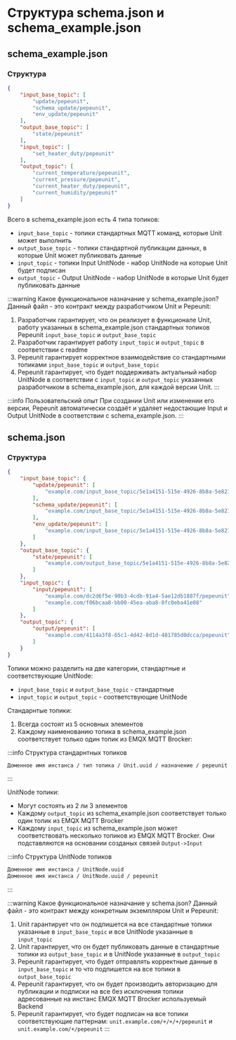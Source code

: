 # Структура schema.json и schema_example.json

## schema_example.json
### Структура

```json
{
    "input_base_topic": [
        "update/pepeunit",
        "schema_update/pepeunit",
        "env_update/pepeunit"
    ],
    "output_base_topic": [
        "state/pepeunit"
    ],
    "input_topic": [
        "set_heater_duty/pepeunit"
    ],
    "output_topic": [
        "current_temperature/pepeunit",
        "current_pressure/pepeunit",
        "current_heater_duty/pepeunit",
        "current_humidity/pepeunit"
    ]
}
```

Всего в schema_example.json есть 4 типа топиков:
- `input_base_topic` - топики стандартных MQTT команд, которые Unit может выполнить
- `output_base_topic` - топики стандартной публикации данных, в которые Unit может публиковать данные
- `input_topic` - топики Input UnitNode - набор UnitNode на которые Unit будет подписан
- `output_topic` - Output UnitNode - набор UnitNode в которые Unit будет публиковать данные

:::warning Какое функциональное назначание у schema_example.json?
Данный файл - это контракт между разработчиком Unit и Pepeunit:
1. Разработчик гарантирует, что он реализует в функционале Unit, работу указанных в schema_example.json стандартных топиков Pepeunit `input_base_topic` и `output_base_topic`
1. Разработчик гарантирует работу `input_topic` и `output_topic` в соответствии с readme
1. Pepeunit гарантирует корректное взаимодействие со стандартными топиками `input_base_topic` и `output_base_topic`
1. Pepeunit гарантирует, что будет поддерживать актуальный набор UnitNode в соответствии с `input_topic` и `output_topic` указанных разработчиком в schema_example.json, для каждой версии Unit.
:::

:::info Пользовательский опыт
При создании Unit или изменении его версии, Pepeunit автоматически создаёт и удаляет недостающие Input и Output UnitNode в соответствии с schema_example.json.
:::

## schema.json

### Структура

```json
{
    "input_base_topic": {
        "update/pepeunit": [
            "example.com/input_base_topic/5e1a4151-515e-4926-8b8a-5e821713e25e/update/pepeunit"
        ],
        "schema_update/pepeunit": [
            "example.com/input_base_topic/5e1a4151-515e-4926-8b8a-5e821713e25e/schema_update/pepeunit"
        ],
        "env_update/pepeunit": [
            "example.com/input_base_topic/5e1a4151-515e-4926-8b8a-5e821713e25e/env_update/pepeunit"
        ]
    },
    "output_base_topic": {
        "state/pepeunit": [
            "example.com/output_base_topic/5e1a4151-515e-4926-8b8a-5e821713e25e/state/pepeunit"
        ]
    },
    "input_topic": {
        "input/pepeunit": [
            "example.com/dc2d6f5e-90b3-4cdb-91a4-5ae12db1887f/pepeunit",
            "example.com/f06bcaa8-bb00-45ea-aba8-0fc0eba41e08"
        ]
    },
    "output_topic": {
        "output/pepeunit": [
            "example.com/4114a3f8-65c1-4d42-8d1d-481785d0dcca/pepeunit"
        ]
    }
}
```

Топики можно разделить на две категории, стандартные и соответствующие UnitNode:
- `input_base_topic` и `output_base_topic` - стандартные
- `input_topic` и `output_topic` - соответствующие UnitNode

Стандарнтые топики:
1. Всегда состоят из 5 основных элементов
1. Каждому наименованию топика в schema_example.json соответствует только один топик из EMQX MQTT Brocker:

:::info Структура стандарнтных топиков
```txt
Доменное имя инстанса / тип топика / Unit.uuid / назначение / pepeunit
```
:::

UnitNode топики:
- Могут состоять из 2 ли 3 элементов
- Каждому `output_topic` из schema_example.json соответствует только один топик из EMQX MQTT Brocker
- Каждому `input_topic` из schema_example.json может соответствовать несколько топиков из EMQX MQTT Brocker. Они подставляются на основании созданых связей `Output->Input`

:::info Структура UnitNode топиков
```txt
Доменное имя инстанса / UnitNode.uuid 
Доменное имя инстанса / UnitNode.uuid / pepeunit
```
:::

:::warning Какое функциональное назначание у schema.json?
Данный файл - это контракт между конкретным экземпляром Unit и Pepeunit:
1. Unit гарантирует что он подпишется на все стандартные топики указанные в `input_base_topic` и все UnitNode указанные в `input_topic`
1. Unit гарантирует, что он будет публиковать данные в стандартные топики из `output_base_topic` и в UnitNode указанные в `output_topic`
1. Pepeunit гарантирует, что будет отправлять корректные данные в `input_base_topic` и то что подпишется на все топики в `output_base_topic`
1. Pepeunit гарантирует, что он будет производить авторизацию для публикации и подписки на все без исключения топики адресованные на инстанс EMQX MQTT Brocker используемый Backend
1. Pepeunit гарантирует, что будет подписан на все топики соответствующие паттернам: `unit.example.com/+/+/+/pepeunit` и `unit.example.com/+/pepeunit`
:::